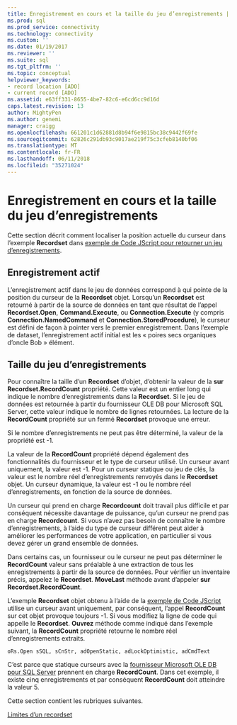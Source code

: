 ```yaml
---
title: Enregistrement en cours et la taille du jeu d’enregistrements | Documents Microsoft
ms.prod: sql
ms.prod_service: connectivity
ms.technology: connectivity
ms.custom: ''
ms.date: 01/19/2017
ms.reviewer: ''
ms.suite: sql
ms.tgt_pltfrm: ''
ms.topic: conceptual
helpviewer_keywords:
- record location [ADO]
- current record [ADO]
ms.assetid: e63ff331-8655-4be7-82c6-e6cd6cc9d16d
caps.latest.revision: 13
author: MightyPen
ms.author: genemi
manager: craigg
ms.openlocfilehash: 661201c1d62881d8b94f6e9815bc38c9442f69fe
ms.sourcegitcommit: 62826c291db93c9017ae219f75c3cfeb8140bf06
ms.translationtype: MT
ms.contentlocale: fr-FR
ms.lasthandoff: 06/11/2018
ms.locfileid: "35271024"
---
```

# <a name="current-record-and-size-of-recordset"></a>Enregistrement en cours et la taille du jeu d’enregistrements
Cette section décrit comment localiser la position actuelle du curseur dans l’exemple **Recordset** dans [exemple de Code JScript pour retourner un jeu d’enregistrements](../../../ado/guide/data/jscript-code-example-to-return-a-recordset.md).  
  
## <a name="current-record"></a>Enregistrement actif  
 L’enregistrement actif dans le jeu de données correspond à qui pointe de la position du curseur de la **Recordset** objet. Lorsqu’un **Recordset** est retourné à partir de la source de données en tant que résultat de l’appel **Recordset.Open**, **Command.Execute**, ou **Connection.Execute**  (y compris **Connection.NamedCommand** et **Connection.StoredProcedure**), le curseur est défini de façon à pointer vers le premier enregistrement. Dans l’exemple de dataset, l’enregistrement actif initial est les « poires secs organiques d’oncle Bob » élément.  
  
## <a name="size-of-recordset"></a>Taille du jeu d’enregistrements  
 Pour connaître la taille d’un **Recordset** d’objet, d’obtenir la valeur de la **sur Recordset.RecordCount** propriété. Cette valeur est un entier long qui indique le nombre d’enregistrements dans la **Recordset**. Si le jeu de données est retournée à partir du fournisseur OLE DB pour Microsoft SQL Server, cette valeur indique le nombre de lignes retournées. La lecture de la **RecordCount** propriété sur un fermé **Recordset** provoque une erreur.  
  
 Si le nombre d’enregistrements ne peut pas être déterminé, la valeur de la propriété est -1.  
  
 La valeur de la **RecordCount** propriété dépend également des fonctionnalités du fournisseur et le type de curseur utilisé. Un curseur avant uniquement, la valeur est -1. Pour un curseur statique ou jeu de clés, la valeur est le nombre réel d’enregistrements renvoyés dans le **Recordset** objet. Un curseur dynamique, la valeur est -1 ou le nombre réel d’enregistrements, en fonction de la source de données.  
  
 Un curseur qui prend en charge **Recordcount** doit travail plus difficile et par conséquent nécessite davantage de puissance, qu’un curseur ne prend pas en charge **Recordcount**. Si vous n’avez pas besoin de connaître le nombre d’enregistrements, à l’aide du type de curseur différent peut aider à améliorer les performances de votre application, en particulier si vous devez gérer un grand ensemble de données.  
  
 Dans certains cas, un fournisseur ou le curseur ne peut pas déterminer le **RecordCount** valeur sans préalable à une extraction de tous les enregistrements à partir de la source de données. Pour vérifier un inventaire précis, appelez le **Recordset**. **MoveLast** méthode avant d’appeler **sur Recordset.RecordCount**.  
  
 L’exemple **Recordset** objet obtenu à l’aide de la [exemple de Code JScript](../../../ado/guide/data/jscript-code-example-to-return-a-recordset.md) utilise un curseur avant uniquement, par conséquent, l’appel **RecordCount** sur cet objet provoque toujours -1. Si vous modifiez la ligne de code qui appelle le **Recordset**. **Ouvrez** méthode comme indiqué dans l’exemple suivant, la **RecordCount** propriété retourne le nombre réel d’enregistrements extraits.  
  
```  
oRs.Open sSQL, sCnStr, adOpenStatic, adLockOptimistic, adCmdText   
```  
  
 C’est parce que statique curseurs avec la [fournisseur Microsoft OLE DB pour SQL Server](../../../ado/guide/appendixes/microsoft-ole-db-provider-for-sql-server.md) prennent en charge **RecordCount**. Dans cet exemple, il existe cinq enregistrements et par conséquent **RecordCount** doit atteindre la valeur 5.  
  
 Cette section contient les rubriques suivantes.  
  
 [Limites d’un recordset](../../../ado/guide/data/boundaries-of-a-recordset.md)
